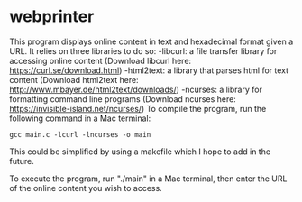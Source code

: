# webprinter
This program displays online content in text and hexadecimal format given a URL. It relies on three libraries to do so:
    -libcurl: a file transfer library for accessing online content
     (Download libcurl here: https://curl.se/download.html)
    -html2text: a library that parses html for text content
     (Download html2text here: http://www.mbayer.de/html2text/downloads/)
    -ncurses: a library for formatting command line programs
     (Download ncurses here: https://invisible-island.net/ncurses/)
To compile the program, run the following command in a Mac terminal:

    gcc main.c -lcurl -lncurses -o main

This could be simplified by using a makefile which I hope to add in the future.

To execute the program, run "./main" in a Mac terminal, then enter the URL of the online content you wish to access.



